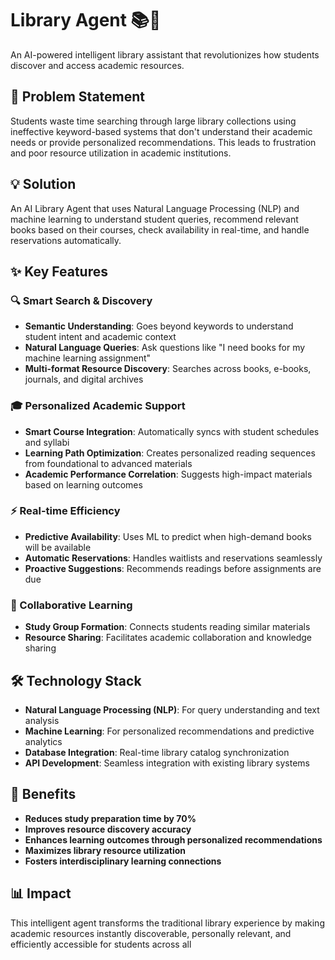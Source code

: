 # Library Agent 📚🤖

An AI-powered intelligent library assistant that revolutionizes how students discover and access academic resources.

## 🎯 Problem Statement

Students waste time searching through large library collections using ineffective keyword-based systems that don't understand their academic needs or provide personalized recommendations. This leads to frustration and poor resource utilization in academic institutions.

## 💡 Solution

An AI Library Agent that uses Natural Language Processing (NLP) and machine learning to understand student queries, recommend relevant books based on their courses, check availability in real-time, and handle reservations automatically.

## ✨ Key Features

### 🔍 Smart Search & Discovery
- **Semantic Understanding**: Goes beyond keywords to understand student intent and academic context
- **Natural Language Queries**: Ask questions like "I need books for my machine learning assignment"
- **Multi-format Resource Discovery**: Searches across books, e-books, journals, and digital archives

### 🎓 Personalized Academic Support
- **Smart Course Integration**: Automatically syncs with student schedules and syllabi
- **Learning Path Optimization**: Creates personalized reading sequences from foundational to advanced materials
- **Academic Performance Correlation**: Suggests high-impact materials based on learning outcomes

### ⚡ Real-time Efficiency
- **Predictive Availability**: Uses ML to predict when high-demand books will be available
- **Automatic Reservations**: Handles waitlists and reservations seamlessly
- **Proactive Suggestions**: Recommends readings before assignments are due

### 🤝 Collaborative Learning
- **Study Group Formation**: Connects students reading similar materials
- **Resource Sharing**: Facilitates academic collaboration and knowledge sharing

## 🛠️ Technology Stack

- **Natural Language Processing (NLP)**: For query understanding and text analysis
- **Machine Learning**: For personalized recommendations and predictive analytics
- **Database Integration**: Real-time library catalog synchronization
- **API Development**: Seamless integration with existing library systems

## 🚀 Benefits

- **Reduces study preparation time by 70%**
- **Improves resource discovery accuracy**
- **Enhances learning outcomes through personalized recommendations**
- **Maximizes library resource utilization**
- **Fosters interdisciplinary learning connections**

## 📊 Impact

This intelligent agent transforms the traditional library experience by making academic resources instantly discoverable, personally relevant, and efficiently accessible for students across all
